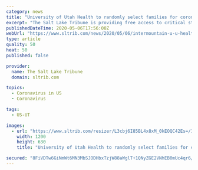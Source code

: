 ```yaml
---
category: news
title: "University of Utah Health to randomly select families for coronavirus blood tests"
excerpt: "The Salt Lake Tribune is providing free access to critical stories about the coronavirus. Sign up for , sent to your inbox every weekday morning. To support journalism like this, please  or become a ."
publishedDateTime: 2020-05-06T17:56:00Z
webUrl: "https://www.sltrib.com/news/2020/05/06/intermountain-u-u-health/"
type: article
quality: 50
heat: 50
published: false

provider:
  name: The Salt Lake Tribune
  domain: sltrib.com

topics:
  - Coronavirus in US
  - Coronavirus

tags:
  - US-UT

images:
  - url: "https://www.sltrib.com/resizer/L3cbj6I85BL4x8xM_0kEOQC42Es=/1200x630/filters:quality(85)/arc-anglerfish-arc2-prod-sltrib.s3.amazonaws.com/public/OU4DHLBH4BEL5HQRDQK7QWV6II.jpg"
    width: 1200
    height: 630
    title: "University of Utah Health to randomly select families for coronavirus blood tests"

secured: "8FiVDTw6GiNmWt6MN3MbSJODHbxTzjW88aWglT+1QNyZGE2VNhEB0mUc4qr6/ccvll5PEctj5OuLEICAB0AqnJ+E1akNB89CHEqtYQGXNThJ8ww1XJUAtEBGS1FHMtLPyqFqc0uDFw8BF72rZc0j5nDyy29/wqtXMS1y73QgNoC3sBR+LniSbsTAspVyHdlIT1u6VYfHPoloCLJ8Ci57bqwm54lgIEhQR6RxVXSvf9Xyc5kE7KHz4HEpXpxA4qpELS0AvqN6P64BFJOVHsRJrNEy/OHMYrIsJx9Fldc0LXzuB717QQLoCVrvdcsNs/uOQjvX8mJjHLeM66yy1lm978JS4nAET7RkqklvFSCEhDh4ahLsh0HmNVcDl/JuHMqfwCLCnQL5kc4fZ4B0p3P8RSNXunys+B2ziQ+CC+kFbpdS8jdwDVC5IqboFqxD+6nFPxaH4J0nEtScFTvSimfNMHHG2BlrDn+tfP/azwgRP0w=;KTJ7HTUX7hx5bhHmF8Z9jA=="
---
```


